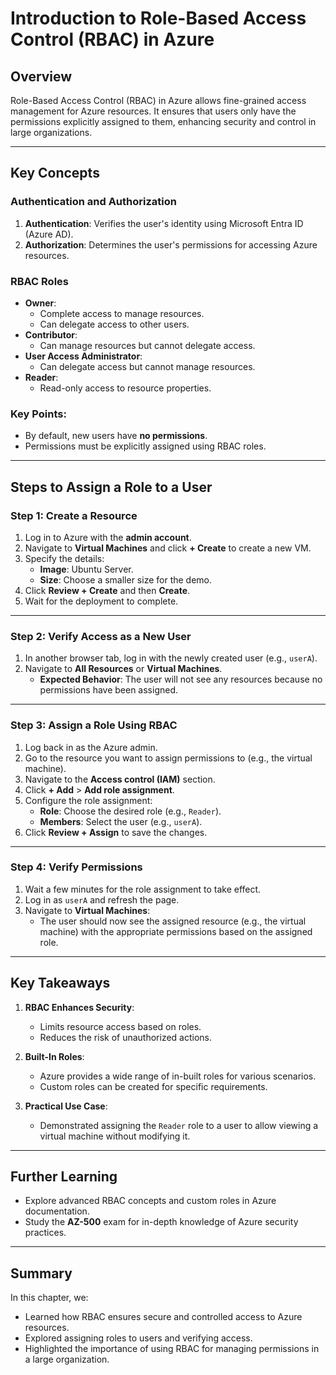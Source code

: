 
# Introduction to Role-Based Access Control (RBAC) in Azure

## Overview
Role-Based Access Control (RBAC) in Azure allows fine-grained access management for Azure resources. It ensures that users only have the permissions explicitly assigned to them, enhancing security and control in large organizations.

---

## Key Concepts

### Authentication and Authorization
1. **Authentication**: Verifies the user's identity using Microsoft Entra ID (Azure AD).
2. **Authorization**: Determines the user's permissions for accessing Azure resources.

### RBAC Roles
- **Owner**:
  - Complete access to manage resources.
  - Can delegate access to other users.
- **Contributor**:
  - Can manage resources but cannot delegate access.
- **User Access Administrator**:
  - Can delegate access but cannot manage resources.
- **Reader**:
  - Read-only access to resource properties.

### Key Points:
- By default, new users have **no permissions**.
- Permissions must be explicitly assigned using RBAC roles.

---

## Steps to Assign a Role to a User

### Step 1: Create a Resource
1. Log in to Azure with the **admin account**.
2. Navigate to **Virtual Machines** and click **+ Create** to create a new VM.
3. Specify the details:
   - **Image**: Ubuntu Server.
   - **Size**: Choose a smaller size for the demo.
4. Click **Review + Create** and then **Create**.
5. Wait for the deployment to complete.

---

### Step 2: Verify Access as a New User
1. In another browser tab, log in with the newly created user (e.g., `userA`).
2. Navigate to **All Resources** or **Virtual Machines**.
   - **Expected Behavior**: The user will not see any resources because no permissions have been assigned.

---

### Step 3: Assign a Role Using RBAC
1. Log back in as the Azure admin.
2. Go to the resource you want to assign permissions to (e.g., the virtual machine).
3. Navigate to the **Access control (IAM)** section.
4. Click **+ Add** > **Add role assignment**.
5. Configure the role assignment:
   - **Role**: Choose the desired role (e.g., `Reader`).
   - **Members**: Select the user (e.g., `userA`).
6. Click **Review + Assign** to save the changes.

---

### Step 4: Verify Permissions
1. Wait a few minutes for the role assignment to take effect.
2. Log in as `userA` and refresh the page.
3. Navigate to **Virtual Machines**:
   - The user should now see the assigned resource (e.g., the virtual machine) with the appropriate permissions based on the assigned role.

---

## Key Takeaways
1. **RBAC Enhances Security**:
   - Limits resource access based on roles.
   - Reduces the risk of unauthorized actions.

2. **Built-In Roles**:
   - Azure provides a wide range of in-built roles for various scenarios.
   - Custom roles can be created for specific requirements.

3. **Practical Use Case**:
   - Demonstrated assigning the `Reader` role to a user to allow viewing a virtual machine without modifying it.

---

## Further Learning
- Explore advanced RBAC concepts and custom roles in Azure documentation.
- Study the **AZ-500** exam for in-depth knowledge of Azure security practices.

---

## Summary
In this chapter, we:
- Learned how RBAC ensures secure and controlled access to Azure resources.
- Explored assigning roles to users and verifying access.
- Highlighted the importance of using RBAC for managing permissions in a large organization.

